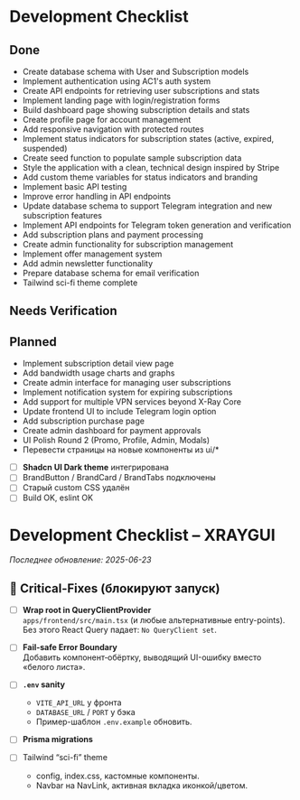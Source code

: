 # Development Checklist

## Done
- Create database schema with User and Subscription models
- Implement authentication using AC1's auth system
- Create API endpoints for retrieving user subscriptions and stats
- Implement landing page with login/registration forms
- Build dashboard page showing subscription details and stats
- Create profile page for account management
- Add responsive navigation with protected routes
- Implement status indicators for subscription states (active, expired, suspended)
- Create seed function to populate sample subscription data
- Style the application with a clean, technical design inspired by Stripe
- Add custom theme variables for status indicators and branding
- Implement basic API testing
- Improve error handling in API endpoints
- Update database schema to support Telegram integration and new subscription features
- Implement API endpoints for Telegram token generation and verification
- Add subscription plans and payment processing
- Create admin functionality for subscription management
- Implement offer management system
- Add admin newsletter functionality
- Prepare database schema for email verification
- Tailwind sci-fi theme complete

## Needs Verification

## Planned
- Implement subscription detail view page
- Add bandwidth usage charts and graphs
- Create admin interface for managing user subscriptions
- Implement notification system for expiring subscriptions
- Add support for multiple VPN services beyond X-Ray Core
- Update frontend UI to include Telegram login option
- Add subscription purchase page
- Create admin dashboard for payment approvals
- UI Polish Round 2 (Promo, Profile, Admin, Modals)
- Перевести страницы на новые компоненты из ui/*
- [ ] **Shadcn UI Dark theme** интегрирована
- [ ] BrandButton / BrandCard / BrandTabs подключены
- [ ] Старый custom CSS удалён
- [ ] Build OK, eslint OK
# Development Checklist  – XRAYGUI
_Последнее обновление: 2025-06-23_

## :rocket:  Critical-Fixes (блокируют запуск)

- [ ] **Wrap root in QueryClientProvider**  
  `apps/frontend/src/main.tsx` (и любые альтернативные entry-points).  
  Без этого React Query падает: `No QueryClient set`.

- [ ] **Fail-safe Error Boundary**  
  Добавить компонент‐обёртку, выводящий UI-ошибку вместо «белого листа».

- [ ] **`.env` sanity**  
  - `VITE_API_URL` у фронта  
  - `DATABASE_URL` / `PORT` у бэка  
  - Пример-шаблон `.env.example` обновить.

- [ ] **Prisma migrations**
- [ ] Tailwind “sci-fi” theme  
  - config, index.css, кастомные компоненты.  
  - Navbar на NavLink, активная вкладка иконкой/цветом.
